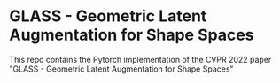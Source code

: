 # GLASS - Geometric Latent Augmentation for Shape Spaces
This repo contains the Pytorch implementation of the CVPR 2022 paper "GLASS - Geometric Latent Augmentation for Shape Spaces"
